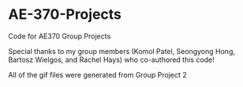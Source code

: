 # AE-370-Projects
Code for AE370 Group Projects

Special thanks to my group members (Komol Patel, Seongyong Hong, Bartosz Wielgos, and Rachel Hays) who co-authored this code! 

All of the gif files were generated from Group Project 2
